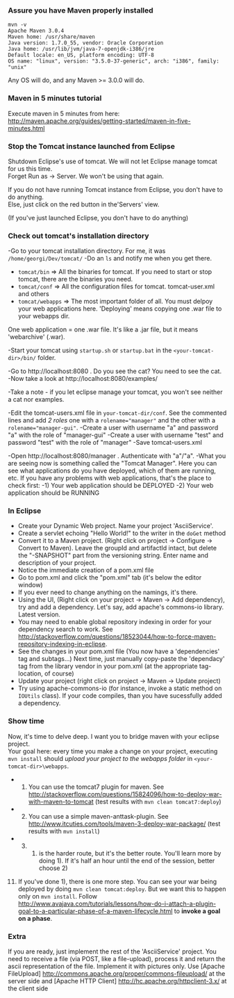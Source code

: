 ### Assure you have Maven properly installed
```
mvn -v
Apache Maven 3.0.4
Maven home: /usr/share/maven
Java version: 1.7.0_55, vendor: Oracle Corporation
Java home: /usr/lib/jvm/java-7-openjdk-i386/jre
Default locale: en_US, platform encoding: UTF-8
OS name: "linux", version: "3.5.0-37-generic", arch: "i386", family: "unix"

```
Any OS will do, and any Maven >= 3.0.0 will do.

### Maven in 5 minutes tutorial
Execute maven in 5 minutes from here:
http://maven.apache.org/guides/getting-started/maven-in-five-minutes.html


### Stop the Tomcat instance launched from Eclipse
Shutdown Eclipse's use of tomcat. We will not let Eclipse manage tomcat for us this time.  
Forget Run as -> Server. We won't be using that again.

If you do not have running Tomcat instance from Eclipse, you don't have to do anything.  
Else, just click on the red button in the'Servers' view. 

(If you've just launched Eclipse, you don't have to do anything)

### Check out tomcat's installation directory
-Go to your tomcat installation directory. For me, it was `/home/georgi/Dev/tomcat/`
-Do an `ls` and notify me when you get there. 

- `tomcat/bin` => All the binaries for tomcat. If you need to start or stop tomcat, there are the binaries you need.
- `tomcat/conf` => All the configuration files for tomcat. tomcat-user.xml and others
- `tomcat/webapps` => The most important folder of all. You must delpoy your web applications here. 'Deploying' means copying one .war file to your webapps dir.

One web application = one .war file. It's like a .jar file, but it means 'webarchive' (.war).

-Start your tomcat using `startup.sh` or `startup.bat` in the `<your-tomcat-dir>/bin/` folder.

-Go to http://localhost:8080 . Do you see the cat? You need to see the cat.  
-Now take a look at http://localhost:8080/examples/

-Take a note - if you let eclipse manage your tomcat, you won't see neither a cat nor examples.

-Edit the tomcat-users.xml file in `your-tomcat-dir/conf`. See the commented lines and add *2 roles* one with a `rolеname="manager"` and the other with a `rolеname="manager-gui"`.
-Create a user with username "a" and password "a" with the role of "manager-gui"
-Create a user with username "test" and password "test" with the role of "manager"
-Save tomcat-users.xml

-Open http://localhost:8080/manager . Authenticate with "a"/"a".
-What you are seeing now is something called the "Tomcat Manager". Here you can see what applications do you have deployed, which of them are running, etc. If you have any problems with web applications, that's the place to check first:
-1) Your web application should be DEPLOYED
-2) Your web application should be RUNNING

### In Eclipse
- Create your Dynamic Web project. Name your project 'AsciiService'.
- Create a servlet echoing "Hello World!" to the writer in the `doGet` method
- Convert it to a Maven project. (Right click on project -> Configure -> Convert to Maven). Leave the groupId and artifactId intact, but delete the "-SNAPSHOT" part from the versioning string. 
Enter name and description of your project.
- Notice the immediate creation of a pom.xml file
- Go to pom.xml and click the "pom.xml" tab (it's below the editor window)
- If you ever need to change anything on the namings, it's there.
- Using the UI, (Right click on your project -> Maven -> Add dependency), try and add a dependency. Let's say, add apache's commons-io library. Latest version.
- You may need to enable global repository indexing in order for your dependency search to work. See http://stackoverflow.com/questions/18523044/how-to-force-maven-repository-indexing-in-eclipse.
- See the changes in your pom.xml file (You now have a 'dependencies' tag and subtags...) Next time, just manually copy-paste the 'dependacy' tag from the library vendor in your pom.xml (at the appropriate tag-location, of course)
- Update your project (right click on project -> Maven -> Update project)
- Try using apache-commons-io (for instance, invoke a static method on `IOUtils` class). If your code compiles, than you have sucessfully added a dependency.

### Show time
Now, it's time to delve deep. I want you to bridge maven with your eclipse project.   
Your goal here: every time you make a change on your project, executing `mvn install` should *upload your project to the webapps folder* in `<your-tomcat-dir>\webapps`. 
- 1) You can use the tomcat7 plugin for maven. See http://stackoverflow.com/questions/15824096/how-to-deploy-war-with-maven-to-tomcat (test results with `mvn clean tomcat7:deploy`)
- 2) You can use a simple maven-anttask-plugin. See http://www.itcuties.com/tools/maven-3-deploy-war-package/ (test results with `mvn install`)
- 3) 1) is the harder route, but it's the better route. You'll learn more by doing 1). If it's half an hour until the end of the session, better choose 2)

11) If you've done 1), there is one more step. You can see your war being deployed by doing `mvn clean tomcat:deploy`. But we want this to happen only on `mvn install`. 
Follow http://www.avajava.com/tutorials/lessons/how-do-i-attach-a-plugin-goal-to-a-particular-phase-of-a-maven-lifecycle.html to **invoke a goal on a phase**.

### Extra
If you are ready, just implement the rest of the 'AsciiService' project. You need to receive a file (via POST, like a file-upload), process it and return the ascii representation of the file. Implement it with pictures only. Use [Apache FileUpload] http://commons.apache.org/proper/commons-fileupload/ at the server side and [Apache HTTP Client] http://hc.apache.org/httpclient-3.x/ at the client side
